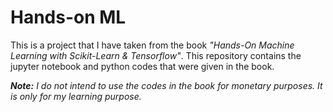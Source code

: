 # Hands-on ML

This is a project that I have taken from the book *"Hands-On Machine Learning with Scikit-Learn & Tensorflow"*. This repository contains the jupyter notebook and python codes that were given in the book.

***Note:*** *I do not intend to use the codes in the book for monetary purposes. It is only for my learning purpose.*